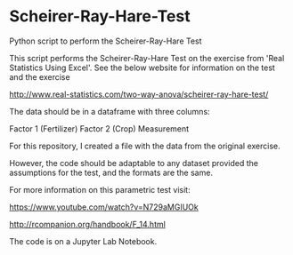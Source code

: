 # Scheirer-Ray-Hare-Test

Python script to perform the Scheirer-Ray-Hare Test

This script performs the Scheirer-Ray-Hare Test on the exercise from 'Real Statistics Using Excel'. See the below website for information on the test and the exercise

http://www.real-statistics.com/two-way-anova/scheirer-ray-hare-test/

The data should be in a dataframe with three columns:

Factor 1 (Fertilizer)
Factor 2 (Crop)
Measurement

For this repository, I created a file with the data from the original exercise. 

However, the code should be adaptable to any dataset provided the assumptions for the test, and the formats are the same.

For more information on this parametric test visit:

https://www.youtube.com/watch?v=N729aMGIUOk

http://rcompanion.org/handbook/F_14.html

The code is on a Jupyter Lab Notebook. 
